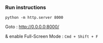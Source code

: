 ### Run instructions

```
python -m http.server 8000
```

Goto : http://0.0.0.0:8000/

& enable Full-Screen Mode : `Cmd + Shift + F`


